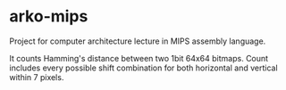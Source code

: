 arko-mips
=========

Project for computer architecture lecture in MIPS assembly language.

It counts Hamming's distance between two 1bit 64x64 bitmaps. 
Count includes every possible shift combination for both horizontal and vertical within 7 pixels.
